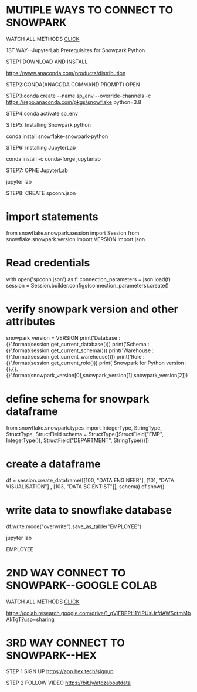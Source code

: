 # MUTIPLE WAYS TO CONNECT TO SNOWPARK
WATCH ALL METHODS [CLICK](https://bit.ly/atozaboutdata)

1ST WAY--JupyterLab
Prerequisites for Snowpark Python

STEP1:DOWNLOAD AND INSTALL

https://www.anaconda.com/products/distribution

STEP2:CONDA(ANACODA COMMAND PROMPT) OPEN


STEP3:conda create --name sp_env --override-channels -c https://repo.anaconda.com/pkgs/snowflake python=3.8


STEP4:conda activate sp_env

STEP5:
Installing Snowpark python

conda install snowflake-snowpark-python

STEP6:
Installing JupyterLab 

conda install -c conda-forge jupyterlab




STEP7:
OPNE JupyterLab 

jupyter lab

STEP8:
CREATE spconn.json




# import statements
from snowflake.snowpark.session import Session
from snowflake.snowpark.version import VERSION
import json
# Read credentials
with open('spconn.json') as f:
    connection_parameters = json.load(f)    
session = Session.builder.configs(connection_parameters).create()
# verify snowpark version and other attributes
snowpark_version = VERSION
print('Database : {}'.format(session.get_current_database()))
print('Schema : {}'.format(session.get_current_schema()))
print('Warehouse : {}'.format(session.get_current_warehouse()))
print('Role : {}'.format(session.get_current_role()))
print('Snowpark for Python version : {}.{}.{}'.format(snowpark_version[0],snowpark_version[1],snowpark_version[2]))
# define schema for snowpark dataframe
from snowflake.snowpark.types import IntegerType, StringType, StructType, StructField
schema = StructType([StructField("EMP", IntegerType()), StructField("DEPARTMENT", StringType())])
# create a dataframe
df = session.create_dataframe([[100, "DATA ENGINEER"], [101, "DATA VISUALISATION"] , [103, "DATA SCIENTIST"]], schema)
df.show()
# write data to snowflake database
df.write.mode("overwrite").save_as_table("EMPLOYEE")

jupyter lab

EMPLOYEE



# 2ND  WAY CONNECT TO SNOWPARK--GOOGLE COLAB
WATCH ALL METHODS [CLICK](https://bit.ly/atozaboutdata)

https://colab.research.google.com/drive/1_qVjFRPPH1YIPUsUrfdAWSotmMbAkTgT?usp=sharing


# 3RD  WAY CONNECT TO SNOWPARK--HEX
STEP 1 SIGN UP https://app.hex.tech/signup

STEP 2 FOLLOW VIDEO https://bit.ly/atozaboutdata
